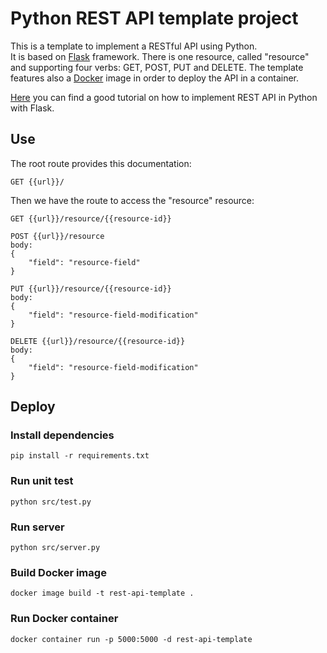 # Python REST API template project

This is a template to implement a RESTful API using Python.  
It is based on [Flask](https://palletsprojects.com/p/flask/) framework.
There is one resource, called "resource" and supporting four verbs: GET, POST, PUT and DELETE.
The template features also a [Docker](https://www.docker.com/) image in order to deploy the API in a container.

[Here](https://programminghistorian.org/en/lessons/creating-apis-with-python-and-flask) you can find a good tutorial on how to implement REST API in Python with Flask.

## Use

The root route provides this documentation:

    GET {{url}}/

Then we have the route to access the "resource" resource:

    GET {{url}}/resource/{{resource-id}}

    POST {{url}}/resource
    body:
    {
        "field": "resource-field"
    }

    PUT {{url}}/resource/{{resource-id}}
    body:
    {
        "field": "resource-field-modification"
    }

    DELETE {{url}}/resource/{{resource-id}}
    body:
    {
        "field": "resource-field-modification"
    }

## Deploy

### Install dependencies

    pip install -r requirements.txt

### Run unit test

    python src/test.py

### Run server

    python src/server.py

### Build Docker image

    docker image build -t rest-api-template .

### Run Docker container

    docker container run -p 5000:5000 -d rest-api-template
